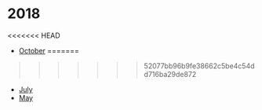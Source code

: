 # 2018

<<<<<<< HEAD
* [October](2018/OCTOBER.md)
=======
>>>>>>> 52077bb96b9fe38662c5be4c54dd716ba29de872
* [July](2018/JULY.md)
* [May](2018/MAY.md)
